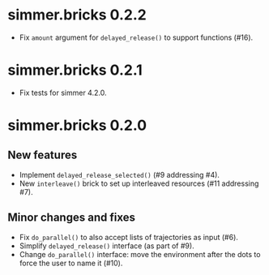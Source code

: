 # simmer.bricks 0.2.2

- Fix `amount` argument for `delayed_release()` to support functions (#16).

# simmer.bricks 0.2.1

- Fix tests for simmer 4.2.0.

# simmer.bricks 0.2.0

## New features

- Implement `delayed_release_selected()` (#9 addressing #4).
- New `interleave()` brick to set up interleaved resources (#11 addressing #7).

## Minor changes and fixes

- Fix `do_parallel()` to also accept lists of trajectories as input (#6).
- Simplify `delayed_release()` interface (as part of #9).
- Change `do_parallel()` interface: move the environment after the dots to force
  the user to name it (#10).
